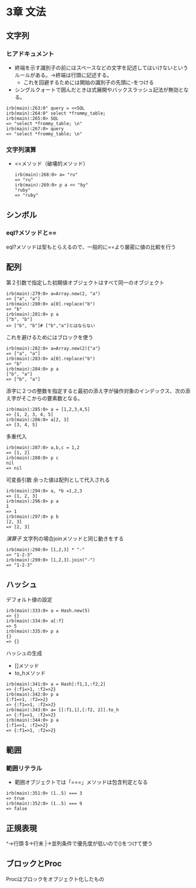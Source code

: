 # 3章 文法
## 文字列
### ヒアドキュメント
- 終端を示す識別子の前にはスペースなどの文字を記述してはいけないというルールがある。→終端は行頭に記述する。
  - これを回避するためには開始の識別子の先頭に-をつける
- シングルクォートで囲んだときは式展開やバックスラッシュ記法が無効となる。
```
irb(main):263:0" query = <<SQL
irb(main):264:0" select *frommy_table;
irb(main):265:0> SQL
=> "select *frommy_table; \n"
irb(main):267:0> query
=> "select *frommy_table; \n"
```

### 文字列演算
- <<メソッド（破壊的メソッド）
  ```
  irb(main):268:0> a= "ru"
  => "ru"
  irb(main):269:0> p a << "by"
  "ruby"
  => "ruby"
  ```
## シンボル
### eql?メソッドと==
eql?メソッドは型もとらえるので、一般的に==より厳密に値の比較を行う

## 配列
第２引数で指定した初期値オブジェクトはすべて同一のオブジェクト
```
irb(main):279:0> a=Array.new(2, "a")
=> ["a", "a"]
irb(main):280:0> a[0].replace("b")
=> "b"
irb(main):281:0> p a
["b", "b"]
=> ["b", "b"]# ["b","a"]とはならない
```
これを避けるためにはブロックを使う
```
irb(main):282:0> a=Array.new(2){"a"}
=> ["a", "a"]
irb(main):283:0> a[0].replace("b")
=> "b"
irb(main):284:0> p a
["b", "a"]
=> ["b", "a"]
```
添字に２つの整数を指定すると最初の添え字が操作対象のインデックス、次の添え字がそこからの要素数となる。
```
irb(main):285:0> a = [1,2,3,4,5]
=> [1, 2, 3, 4, 5]
irb(main):286:0> a[2, 3]
=> [3, 4, 5]
```
多重代入
```
irb(main):287:0> a,b,c = 1,2
=> [1, 2]
irb(main):288:0> p c
nil
=> nil
```
可変長引数
余った値は配列として代入される
```
irb(main):294:0> a, *b =1,2,3
=> [1, 2, 3]
irb(main):296:0> p a
1
=> 1
irb(main):297:0> p b
[2, 3]
=> [2, 3]
```
*演算子*
文字列の場合joinメソッドと同じ動きをする
```
irb(main):298:0> [1,2,3] * "-"
=> "1-2-3"
irb(main):299:0> [1,2,3].join("-")
=> "1-2-3"
```

## ハッシュ
デフォルト値の設定
```
irb(main):333:0> a = Hash.new(5)
=> {}
irb(main):334:0> a[:f]
=> 5
irb(main):335:0> p a
{}
=> {}
```
ハッシュの生成
- []メソッド
- to_hメソッド
```
irb(main):341:0> a = Hash[:f1,1,:f2,2]
=> {:f1=>1, :f2=>2}
irb(main):342:0> p a
{:f1=>1, :f2=>2}
=> {:f1=>1, :f2=>2}
irb(main):343:0> a= [[:f1,1],[:f2, 2]].to_h
=> {:f1=>1, :f2=>2}
irb(main):344:0> p a
{:f1=>1, :f2=>2}
=> {:f1=>1, :f2=>2}
```
## 範囲
### 範囲リテラル
-  範囲オブジェクトでは「===」メソッドは包含判定となる
 ```
 irb(main):351:0> (1..5) === 3
 => true
 irb(main):352:0> (1..5) === 9
 => false
 ```

## 正規表現
^→行頭
$→行末
|→並列条件で優先度が低いので()をつけて使う

## ブロックとProc
Procはブロックをオブジェクト化したもの












